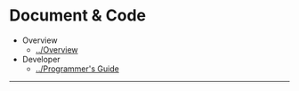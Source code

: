 
# Document & Code

- Overview
  - [../Overview](https://github.com/zozospider/note/blob/master/distributed/ZooKeeper/ZooKeeper-Documentation-Overview-Overview.md)
- Developer
  - [../Programmer's Guide](https://github.com/zozospider/note/blob/master/distributed/ZooKeeper/ZooKeeper-Documentation-Developer-Programmer's-Guide.md)

---
